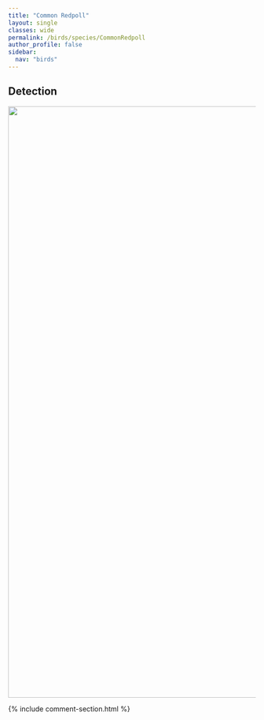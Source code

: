 ```yaml
---
title: "Common Redpoll"
layout: single
classes: wide
permalink: /birds/species/CommonRedpoll
author_profile: false
sidebar:
  nav: "birds"
---
```


<h2>Detection</h2>

<a href="https://drive.google.com/uc?export=view&id=1Xl7eXzQw2gF5jtawoi7-BdfqLQsQSzbT">
<img src="https://drive.google.com/uc?export=view&id=1Xl7eXzQw2gF5jtawoi7-BdfqLQsQSzbT" height = "1200" width = "800">
</a>

{% include comment-section.html %}
